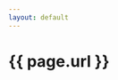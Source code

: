 ```yaml
---
layout: default
---
```


# {{ page.url }}

<script>
window.location = "https://docs.google.com/forms/d/e/1FAIpQLSfgEI0LCyTVZR-FGlCRVvGiXov_k_ddqvBm0SycSEniLlwCdQ/viewform?embedded=true";
</script>
